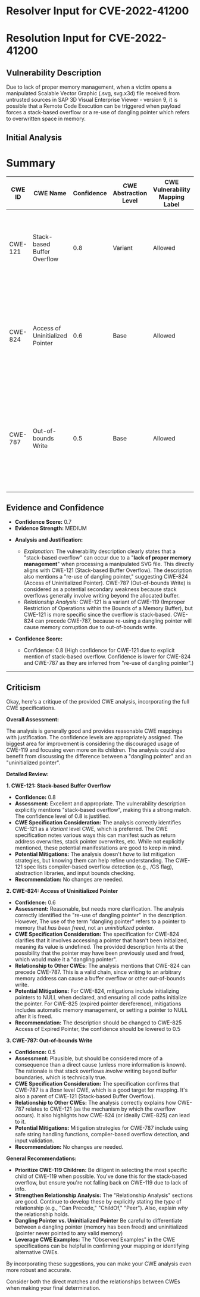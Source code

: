 # Resolver Input for CVE-2022-41200

# Resolution Input for CVE-2022-41200

## Vulnerability Description
Due to lack of proper memory management, when a victim opens a manipulated Scalable Vector Graphic (.svg, svg.x3d) file received from untrusted sources in SAP 3D Visual Enterprise Viewer - version 9, it is possible that a Remote Code Execution can be triggered when payload forces a stack-based overflow or a re-use of dangling pointer which refers to overwritten space in memory.

## Initial Analysis
# Summary
| CWE ID | CWE Name | Confidence | CWE Abstraction Level | CWE Vulnerability Mapping Label | CWE-Vulnerability Mapping Notes |
|---|---|---|---|---|---|
| CWE-121 | Stack-based Buffer Overflow | 0.8 | Variant | Allowed | Primary CWE. The vulnerability involves a **stack-based overflow** due to **lack of proper memory management**. |
| CWE-824 | Access of Uninitialized Pointer | 0.6 | Base | Allowed | Secondary CWE. The vulnerability description mentions a **re-use of dangling pointer**, which is related to accessing uninitialized memory. |
| CWE-787 | Out-of-bounds Write | 0.5 | Base | Allowed | Secondary CWE. The vulnerability mentions a **stack-based overflow** leading to memory corruption, which is related to writing outside buffer boundaries. |

## Evidence and Confidence

*   **Confidence Score:** 0.7
*   **Evidence Strength:** MEDIUM

- **Analysis and Justification:**
  - *Explanation:* The vulnerability description clearly states that a "stack-based overflow" can occur due to a "**lack of proper memory management**" when processing a manipulated SVG file. This directly aligns with CWE-121 (Stack-based Buffer Overflow). The description also mentions a "re-use of dangling pointer," suggesting CWE-824 (Access of Uninitialized Pointer). CWE-787 (Out-of-bounds Write) is considered as a potential secondary weakness because stack overflows generally involve writing beyond the allocated buffer.
  - *Relationship Analysis:* CWE-121 is a variant of CWE-119 (Improper Restriction of Operations within the Bounds of a Memory Buffer), but CWE-121 is more specific since the overflow is stack-based. CWE-824 can precede CWE-787, because re-using a dangling pointer will cause memory corruption due to out-of-bounds write.

- **Confidence Score:**
  - Confidence: 0.8 (High confidence for CWE-121 due to explicit mention of stack-based overflow. Confidence is lower for CWE-824 and CWE-787 as they are inferred from "re-use of dangling pointer".)

---

## Criticism
Okay, here's a critique of the provided CWE analysis, incorporating the full CWE specifications.

**Overall Assessment:**

The analysis is generally good and provides reasonable CWE mappings with justification.  The confidence levels are appropriately assigned.  The biggest area for improvement is considering the discouraged usage of CWE-119 and focusing even more on its children.  The analysis could also benefit from discussing the difference between a "dangling pointer" and an "uninitialized pointer".

**Detailed Review:**

**1. CWE-121: Stack-based Buffer Overflow**

*   **Confidence:** 0.8
*   **Assessment:**  Excellent and appropriate. The vulnerability description explicitly mentions "stack-based overflow", making this a strong match. The confidence level of 0.8 is justified.
*   **CWE Specification Consideration:**  The analysis correctly identifies CWE-121 as a *Variant* level CWE, which is preferred.  The CWE specification notes various ways this can manifest such as return address overwrites, stack pointer overwrites, etc. While not explicitly mentioned, these potential manifestations are good to keep in mind.
*   **Potential Mitigations:**  The analysis doesn't *have* to list mitigation strategies, but knowing them can help refine understanding.  The CWE-121 spec lists compiler-based overflow detection (e.g., /GS flag), abstraction libraries, and input bounds checking.
*   **Recommendation:** No changes are needed.

**2. CWE-824: Access of Uninitialized Pointer**

*   **Confidence:** 0.6
*   **Assessment:** Reasonable, but needs more clarification. The analysis correctly identified the "re-use of dangling pointer" in the description. However, The use of the term "dangling pointer" refers to a pointer to memory that *has been freed*, not an *uninitialized* pointer.
*   **CWE Specification Consideration:** The specification for CWE-824 clarifies that it involves accessing a pointer that hasn't been initialized, meaning its value is undefined.  The provided description hints at the possibility that the pointer may have been previously used and freed, which would make it a "dangling pointer".
*   **Relationship to Other CWEs:** The analysis mentions that CWE-824 can precede CWE-787. This is a valid chain, since writing to an arbitrary memory address can cause a buffer overflow or other out-of-bounds write.
*   **Potential Mitigations:** For CWE-824, mitigations include initializing pointers to NULL when declared, and ensuring all code paths initialize the pointer. For CWE-825 (expired pointer dereference), mitigations includes automatic memory management, or setting a pointer to NULL after it is freed.
*   **Recommendation:** The description should be changed to CWE-825 Access of Expired Pointer, the confidence should be lowered to 0.5

**3. CWE-787: Out-of-bounds Write**

*   **Confidence:** 0.5
*   **Assessment:** Plausible, but should be considered more of a consequence than a direct cause (unless more information is known). The rationale is that stack overflows *involve* writing beyond buffer boundaries, which is technically true.
*   **CWE Specification Consideration:**  The specification confirms that CWE-787 is a *Base* level CWE, which is a good target for mapping. It's also a parent of CWE-121 (Stack-based Buffer Overflow).
*   **Relationship to Other CWEs:** The analysis correctly explains how CWE-787 relates to CWE-121 (as the mechanism by which the overflow occurs). It also highlights how CWE-824 (or ideally CWE-825) can lead to it.
*   **Potential Mitigations:** Mitigation strategies for CWE-787 include using safe string handling functions, compiler-based overflow detection, and input validation.
*   **Recommendation:** No changes are needed.

**General Recommendations:**

*   **Prioritize CWE-119 Children:** Be diligent in selecting the most specific child of CWE-119 when possible. You've done this for the stack-based overflow, but ensure you're not falling back on CWE-119 due to lack of info.
*   **Strengthen Relationship Analysis:** The "Relationship Analysis" sections are good. Continue to develop these by explicitly stating the *type* of relationship (e.g., "Can Precede," "ChildOf," "Peer").  Also, explain *why* the relationship holds.
* **Dangling Pointer vs. Uninitialized Pointer** Be careful to differentiate between a dangling pointer (memory has been freed) and uninitialized (pointer never pointed to any valid memory)
*   **Leverage CWE Examples:**  The "Observed Examples" in the CWE specifications can be helpful in confirming your mapping or identifying alternative CWEs.

By incorporating these suggestions, you can make your CWE analysis even more robust and accurate.

Consider both the direct matches and the relationships between CWEs
when making your final determination.
        